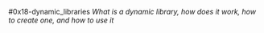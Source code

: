 #0x18-dynamic_libraries
*What is a dynamic library, how does it work, how to create one, and how to use it*
